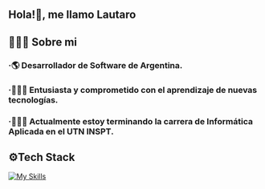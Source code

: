 ## Hola!👋, me llamo Lautaro

## 🙋🏻‍♂️ Sobre mi

### ·🌎 Desarrollador de Software de Argentina.
### ·🧑🏻‍💻 Entusiasta y comprometido con el aprendizaje de nuevas tecnologías. 
### ·🧑🏻‍🎓 Actualmente estoy terminando la carrera de Informática Aplicada en el UTN INSPT.

## ⚙️Tech Stack
[![My Skills](https://skillicons.dev/icons?i=js,ts,nodejs,npm,express,bootstrap,react,astro,postman,html,css,java,spring,mysql,mongodb,git,github,vscode,c,py&perline=9)](https://skillicons.dev)
